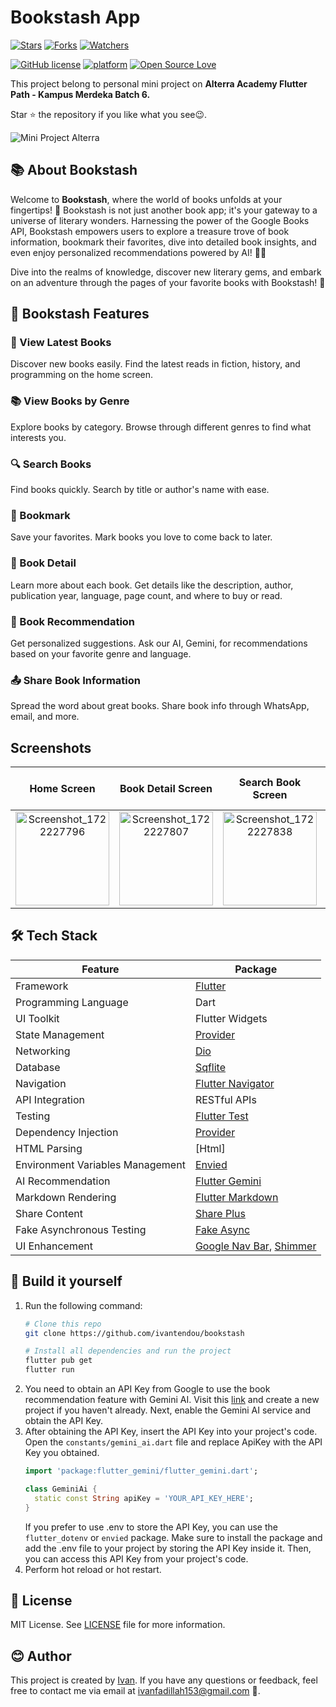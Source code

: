 # Bookstash App
[![Stars](https://img.shields.io/github/stars/ivantendou/bookstash.svg)](https://github.com/ivantendou/bookstash/stargazers)
[![Forks](https://img.shields.io/github/forks/ivantendou/bookstash.svg)](https://github.com/ivantendou/bookstash/network/members)
[![Watchers](https://img.shields.io/github/watchers/ivantendou/bookstash.svg)](https://github.com/ivantendou/bookstash/watchers)

[![GitHub license](https://img.shields.io/badge/License-MIT-blue.svg)](https://github.com/ivantendou/bookstash/blob/main/LICENSE)
[![platform](https://img.shields.io/badge/platform-Flutter-blue.svg)](https://flutter.dev/)
[![Open Source Love](https://badges.frapsoft.com/os/v2/open-source.svg?v=103)](https://github.com/ivantendou/bookstash)

This project belong to personal mini project on
**Alterra Academy Flutter Path - Kampus Merdeka Batch 6.**

Star ⭐ the repository if you like what you see😉.

![Mini Project Alterra](https://github.com/ivantendou/bookstash/assets/70643310/7b71c780-9af8-44fe-99c8-742248d0ca8a)

## 📚 About Bookstash
Welcome to **Bookstash**, where the world of books unfolds at your fingertips! 🌟 Bookstash is not just another book app; it's your gateway to a universe of literary wonders. Harnessing the power of the Google Books API, Bookstash empowers users to explore a treasure trove of book information, bookmark their favorites, dive into detailed book insights, and even enjoy personalized recommendations powered by AI! 🤖📖

Dive into the realms of knowledge, discover new literary gems, and embark on an adventure through the pages of your favorite books with Bookstash! 🚀


## 📘 Bookstash Features

### 🌟 View Latest Books
Discover new books easily. Find the latest reads in fiction, history, and programming on the home screen.
### 📚 View Books by Genre
Explore books by category. Browse through different genres to find what interests you.
### 🔍 Search Books
Find books quickly. Search by title or author's name with ease.
### 📌 Bookmark
Save your favorites. Mark books you love to come back to later.
### 📖 Book Detail
Learn more about each book. Get details like the description, author, publication year, language, page count, and where to buy or read.
### 🤖 Book Recommendation
Get personalized suggestions. Ask our AI, Gemini, for recommendations based on your favorite genre and language.
### 📤 Share Book Information
Spread the word about great books. Share book info through WhatsApp, email, and more.

## Screenshots

| **Home Screen** | **Book Detail Screen** | **Search Book Screen** | **Book Recommendation Screen** |
|:--:|:--:|:--:|:--:|
| <img src="https://github.com/user-attachments/assets/fdd74e6c-8fbc-45c8-ab01-7dff8b5bd692" alt="Screenshot_1722227796" width="150"/> | <img src="https://github.com/user-attachments/assets/d952edb6-fe88-425f-a489-369bb312cf0d" alt="Screenshot_1722227807" width="150"/> | <img src="https://github.com/user-attachments/assets/419d61e3-1bcb-47d8-9951-cd8106a308d1" alt="Screenshot_1722227838" width="150"/> | <img src="https://github.com/user-attachments/assets/e0b9ac93-bbab-4a0f-b2e5-9f155aaf6b4c" alt="Screenshot_1722227874" width="150"/> |



## 🛠️ Tech Stack
| Feature                             | Package                                                   |
|-------------------------------------|-----------------------------------------------------------|
| Framework                           | [Flutter](https://flutter.dev/)                           |
| Programming Language                | Dart                                                      |
| UI Toolkit                          | Flutter Widgets                                           |
| State Management                    | [Provider](https://pub.dev/packages/provider)             |
| Networking                          | [Dio](https://pub.dev/packages/dio)                       |
| Database                            | [Sqflite](https://pub.dev/packages/sqflite)               |
| Navigation                         | [Flutter Navigator](https://flutter.dev/docs/development/ui/navigation) |
| API Integration                     | RESTful APIs                                              |
| Testing                             | [Flutter Test](https://flutter.dev/docs/cookbook/testing/unit/introduction) |
| Dependency Injection                | [Provider](https://pub.dev/packages/provider)             |
| HTML Parsing                        | [Html]
| Environment Variables Management   | [Envied](https://pub.dev/packages/envied)                 |
| AI Recommendation                  | [Flutter Gemini](https://pub.dev/packages/flutter_gemini) |
| Markdown Rendering                  | [Flutter Markdown](https://pub.dev/packages/flutter_markdown) |
| Share Content                      | [Share Plus](https://pub.dev/packages/share_plus)         |
| Fake Asynchronous Testing          | [Fake Async](https://pub.dev/packages/fake_async)         |
| UI Enhancement                     | [Google Nav Bar](https://pub.dev/packages/google_nav_bar), [Shimmer](https://pub.dev/packages/shimmer) |


## :hammer: Build it yourself
1. Run the following command:
   ```bash
   # Clone this repo
   git clone https://github.com/ivantendou/bookstash

   # Install all dependencies and run the project
   flutter pub get
   flutter run
   ```
2. You need to obtain an API Key from Google to use the book recommendation feature with Gemini AI. Visit this [link](https://ai.google.dev) and create a new project if you haven't already. Next, enable the Gemini AI service and obtain the API Key.
3. After obtaining the API Key, insert the API Key into your project's code. Open the `constants/gemini_ai.dart` file and replace ApiKey with the API Key you obtained.
   ```dart
   import 'package:flutter_gemini/flutter_gemini.dart';

   class GeminiAi {
     static const String apiKey = 'YOUR_API_KEY_HERE';
   }
   ```
   If you prefer to use .env to store the API Key, you can use the `flutter_dotenv` or `envied` package. Make sure to install the package and add the .env file to your project by storing the API Key inside it. Then, you can access this API Key from your project's code.
4. Perform hot reload or hot restart.

## :newspaper: License
MIT License. See [LICENSE](./LICENSE) file for more information.

## 😊 Author
This project is created by [Ivan](https://github.com/ivantendou). If you have any questions or feedback, feel free to contact me via email at [ivanfadillah153@gmail.com](mailto:ivanfadillah153@gmail.com) 📧.

